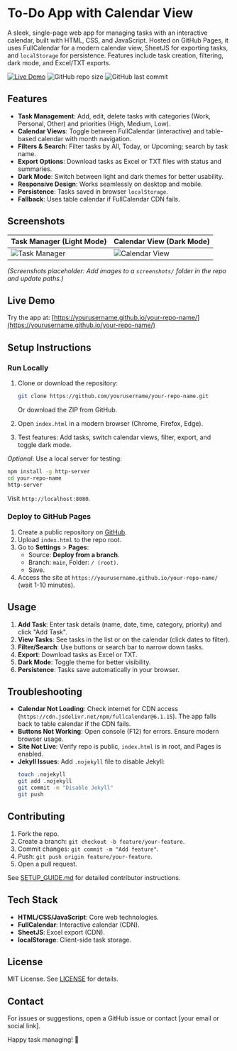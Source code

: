 # To-Do App with Calendar View

A sleek, single-page web app for managing tasks with an interactive calendar, built with HTML, CSS, and JavaScript. Hosted on GitHub Pages, it uses FullCalendar for a modern calendar view, SheetJS for exporting tasks, and `localStorage` for persistence. Features include task creation, filtering, dark mode, and Excel/TXT exports.

[![Live Demo](https://img.shields.io/badge/Live-Demo-blue?style=for-the-badge)](https://yourusername.github.io/your-repo-name/)
![GitHub repo size](https://img.shields.io/github/repo-size/yourusername/your-repo-name)
![GitHub last commit](https://img.shields.io/github/last-commit/yourusername/your-repo-name)

## Features

- **Task Management**: Add, edit, delete tasks with categories (Work, Personal, Other) and priorities (High, Medium, Low).
- **Calendar Views**: Toggle between FullCalendar (interactive) and table-based calendar with month navigation.
- **Filters & Search**: Filter tasks by All, Today, or Upcoming; search by task name.
- **Export Options**: Download tasks as Excel or TXT files with status and summaries.
- **Dark Mode**: Switch between light and dark themes for better usability.
- **Responsive Design**: Works seamlessly on desktop and mobile.
- **Persistence**: Tasks saved in browser `localStorage`.
- **Fallback**: Uses table calendar if FullCalendar CDN fails.

## Screenshots

| Task Manager (Light Mode) | Calendar View (Dark Mode) |
|---------------------------|---------------------------|
| ![Task Manager](screenshots/task-manager-light.png) | ![Calendar View](screenshots/calendar-dark.png) |

*(Screenshots placeholder: Add images to a `screenshots/` folder in the repo and update paths.)*

## Live Demo

Try the app at: [https://yourusername.github.io/your-repo-name/](https://yourusername.github.io/your-repo-name/)

## Setup Instructions

### Run Locally

1. Clone or download the repository:
   ```bash
   git clone https://github.com/yourusername/your-repo-name.git
   ```
   Or download the ZIP from GitHub.

2. Open `index.html` in a modern browser (Chrome, Firefox, Edge).
3. Test features: Add tasks, switch calendar views, filter, export, and toggle dark mode.

*Optional*: Use a local server for testing:
```bash
npm install -g http-server
cd your-repo-name
http-server
```
Visit `http://localhost:8080`.

### Deploy to GitHub Pages

1. Create a public repository on [GitHub](https://github.com).
2. Upload `index.html` to the repo root.
3. Go to **Settings** > **Pages**:
   - Source: **Deploy from a branch**.
   - Branch: `main`, Folder: `/ (root)`.
   - Save.
4. Access the site at `https://yourusername.github.io/your-repo-name/` (wait 1-10 minutes).

## Usage

1. **Add Task**: Enter task details (name, date, time, category, priority) and click "Add Task".
2. **View Tasks**: See tasks in the list or on the calendar (click dates to filter).
3. **Filter/Search**: Use buttons or search bar to narrow down tasks.
4. **Export**: Download tasks as Excel or TXT.
5. **Dark Mode**: Toggle theme for better visibility.
6. **Persistence**: Tasks save automatically in your browser.

## Troubleshooting

- **Calendar Not Loading**: Check internet for CDN access (`https://cdn.jsdelivr.net/npm/fullcalendar@6.1.15`). The app falls back to table calendar if the CDN fails.
- **Buttons Not Working**: Open console (F12) for errors. Ensure modern browser usage.
- **Site Not Live**: Verify repo is public, `index.html` is in root, and Pages is enabled.
- **Jekyll Issues**: Add `.nojekyll` file to disable Jekyll:
  ```bash
  touch .nojekyll
  git add .nojekyll
  git commit -m "Disable Jekyll"
  git push
  ```

## Contributing

1. Fork the repo.
2. Create a branch: `git checkout -b feature/your-feature`.
3. Commit changes: `git commit -m "Add feature"`.
4. Push: `git push origin feature/your-feature`.
5. Open a pull request.

See [SETUP_GUIDE.md](SETUP_GUIDE.md) for detailed contributor instructions.

## Tech Stack

- **HTML/CSS/JavaScript**: Core web technologies.
- **FullCalendar**: Interactive calendar (CDN).
- **SheetJS**: Excel export (CDN).
- **localStorage**: Client-side task storage.

## License

MIT License. See [LICENSE](LICENSE) for details.

## Contact

For issues or suggestions, open a GitHub issue or contact [your email or social link].

Happy task managing! 🚀